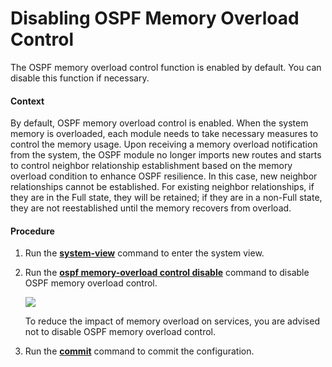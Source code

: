 Disabling OSPF Memory Overload Control
======================================

The OSPF memory overload control function is enabled by default. You can disable this function if necessary.

#### Context

By default, OSPF memory overload control is enabled. When the system memory is overloaded, each module needs to take necessary measures to control the memory usage. Upon receiving a memory overload notification from the system, the OSPF module no longer imports new routes and starts to control neighbor relationship establishment based on the memory overload condition to enhance OSPF resilience. In this case, new neighbor relationships cannot be established. For existing neighbor relationships, if they are in the Full state, they will be retained; if they are in a non-Full state, they are not reestablished until the memory recovers from overload.


#### Procedure

1. Run the [**system-view**](cmdqueryname=system-view) command to enter the system view.
2. Run the [**ospf memory-overload control disable**](cmdqueryname=ospf+memory-overload+control+disable) command to disable OSPF memory overload control.
   
   ![](../../../../public_sys-resources/note_3.0-en-us.png) 
   
   To reduce the impact of memory overload on services, you are advised not to disable OSPF memory overload control.
3. Run the [**commit**](cmdqueryname=commit) command to commit the configuration.